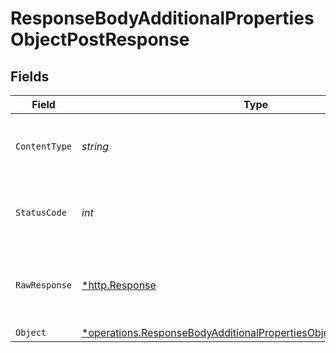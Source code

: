 # ResponseBodyAdditionalPropertiesObjectPostResponse


## Fields

| Field                                                                                                                                                   | Type                                                                                                                                                    | Required                                                                                                                                                | Description                                                                                                                                             |
| ------------------------------------------------------------------------------------------------------------------------------------------------------- | ------------------------------------------------------------------------------------------------------------------------------------------------------- | ------------------------------------------------------------------------------------------------------------------------------------------------------- | ------------------------------------------------------------------------------------------------------------------------------------------------------- |
| `ContentType`                                                                                                                                           | *string*                                                                                                                                                | :heavy_check_mark:                                                                                                                                      | HTTP response content type for this operation                                                                                                           |
| `StatusCode`                                                                                                                                            | *int*                                                                                                                                                   | :heavy_check_mark:                                                                                                                                      | HTTP response status code for this operation                                                                                                            |
| `RawResponse`                                                                                                                                           | [*http.Response](https://pkg.go.dev/net/http#Response)                                                                                                  | :heavy_minus_sign:                                                                                                                                      | Raw HTTP response; suitable for custom response parsing                                                                                                 |
| `Object`                                                                                                                                                | [*operations.ResponseBodyAdditionalPropertiesObjectPostResponseBody](../../models/operations/responsebodyadditionalpropertiesobjectpostresponsebody.md) | :heavy_minus_sign:                                                                                                                                      | OK                                                                                                                                                      |